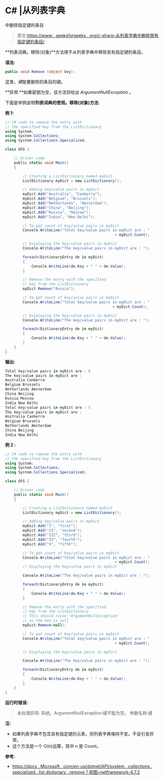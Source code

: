 # C# |从列表字典

中删除指定键的条目

> 原文:[https://www . geeksforgeeks . org/c-sharp-从列表字典中删除带有指定键的条目/](https://www.geeksforgeeks.org/c-sharp-remove-the-entry-with-specified-key-from-listdictionary/)

**列表词典。移除(对象)**方法用于从列表字典中移除具有指定键的条目。

**语法:**

```cs
public void Remove (object key);

```

这里，*键*是要删除的条目的键。

**异常:**如果密钥为空，该方法将给出 *ArgumentNullException* 。

下面是举例说明**列表词典的使用。移除(对象)方法**:

**例 1:**

```cs
// C# code to remove the entry with
// the specified key from the ListDictionary
using System;
using System.Collections;
using System.Collections.Specialized;

class GFG {

    // Driver code
    public static void Main()
    {

        // Creating a ListDictionary named myDict
        ListDictionary myDict = new ListDictionary();

        // Adding key/value pairs in myDict
        myDict.Add("Australia", "Canberra");
        myDict.Add("Belgium", "Brussels");
        myDict.Add("Netherlands", "Amsterdam");
        myDict.Add("China", "Beijing");
        myDict.Add("Russia", "Moscow");
        myDict.Add("India", "New Delhi");

        // To get count of key/value pairs in myDict
        Console.WriteLine("Total key/value pairs in myDict are : " 
                                                  + myDict.Count);

        // Displaying the key/value pairs in myDict
        Console.WriteLine("The key/value pairs in myDict are : ");

        foreach(DictionaryEntry de in myDict)
        {
            Console.WriteLine(de.Key + " " + de.Value);
        }

        // Remove the entry with the specified
        // key from the ListDictionary
        myDict.Remove("Russia");

        // To get count of key/value pairs in myDict
        Console.WriteLine("Total key/value pairs in myDict are : " 
                                                 + myDict.Count);

        // Displaying the key/value pairs in myDict
        Console.WriteLine("The key/value pairs in myDict are : ");

        foreach(DictionaryEntry de in myDict)
        {
            Console.WriteLine(de.Key + " " + de.Value);
        }
    }
}
```

**输出:**

```cs
Total key/value pairs in myDict are : 6
The key/value pairs in myDict are : 
Australia Canberra
Belgium Brussels
Netherlands Amsterdam
China Beijing
Russia Moscow
India New Delhi
Total key/value pairs in myDict are : 5
The key/value pairs in myDict are : 
Australia Canberra
Belgium Brussels
Netherlands Amsterdam
China Beijing
India New Delhi

```

**例 2 :**

```cs
// C# code to remove the entry with
// the specified key from the ListDictionary
using System;
using System.Collections;
using System.Collections.Specialized;

class GFG {

    // Driver code
    public static void Main()
    {

        // Creating a ListDictionary named myDict
        ListDictionary myDict = new ListDictionary();

        // Adding key/value pairs in myDict
        myDict.Add("I", "first");
        myDict.Add("II", "second");
        myDict.Add("III", "third");
        myDict.Add("IV", "fourth");
        myDict.Add("V", "fifth");

        // To get count of key/value pairs in myDict
        Console.WriteLine("Total key/value pairs in myDict are : " 
                                                  + myDict.Count);
        // Displaying the key/value pairs in myDict

        Console.WriteLine("The key/value pairs in myDict are : ");

        foreach(DictionaryEntry de in myDict)
        {
            Console.WriteLine(de.Key + " " + de.Value);
        }

        // Remove the entry with the specified
        // key from the ListDictionary
        // This should raise "ArgumentNullException"
        // as the key is null
        myDict.Remove(null);

        // To get count of key/value pairs in myDict
        Console.WriteLine("Total key/value pairs in myDict are : " 
                                                  + myDict.Count);

        // Displaying the key/value pairs in myDict

        Console.WriteLine("The key/value pairs in myDict are : ");

        foreach(DictionaryEntry de in myDict)
        {
            Console.WriteLine(de.Key + " " + de.Value);
        }
    }
}
```

**运行时错误:**

> 未处理异常:
> 系统。ArgumentNullException:键不能为空。
> 参数名称:键

**注:**

*   如果列表字典不包含具有指定键的元素，则列表字典保持不变。不会引发异常。
*   这个方法是一个 O(n)运算，其中 n 是 Count。

**参考:**

*   [https://docs . Microsoft . com/en-us/dotnet/API/system . collections . specialized . list dictionary . remove？视图=netframework-4.7.2](https://docs.microsoft.com/en-us/dotnet/api/system.collections.specialized.listdictionary.remove?view=netframework-4.7.2)